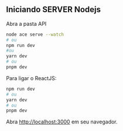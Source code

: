 ## Iniciando SERVER Nodejs
Abra a pasta API

```bash
node ace serve --watch
# ou
npm run dev
#ou
yarn dev
# ou
pnpm dev
```

Para ligar o ReactJS:

```bash
npm run dev
# ou
yarn dev
# ou
pnpm dev
```

Abra [http://localhost:3000](http://localhost:3000) em seu navegador.

